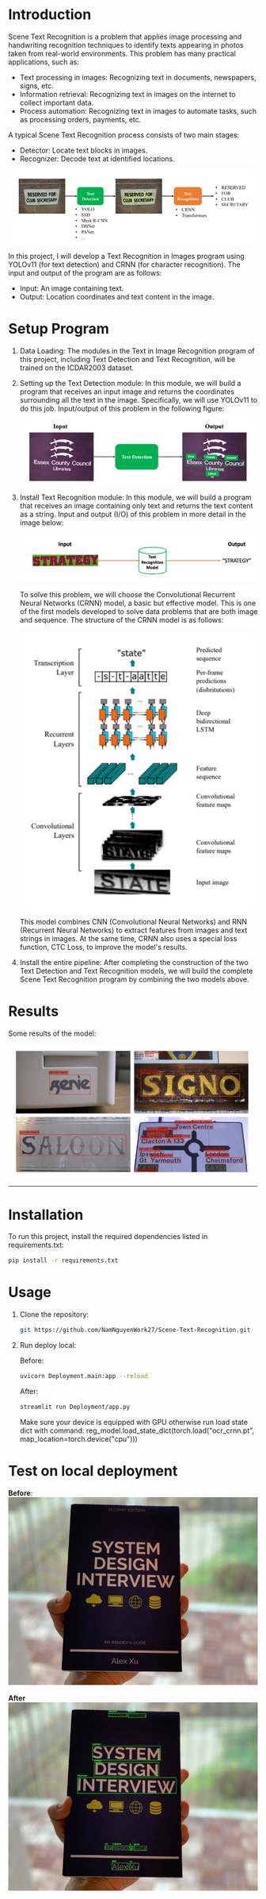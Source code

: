 # Introduction 

Scene Text Recognition is a problem that applies image processing and handwriting recognition techniques to identify texts appearing in photos taken from real-world environments. This problem has many practical applications, such as:
- Text processing in images: Recognizing text in documents, newspapers, signs, etc.
- Information retrieval: Recognizing text in images on the internet to collect important data.
- Process automation: Recognizing text in images to automate tasks, such as processing
orders, payments, etc.

A typical Scene Text Recognition process consists of two main stages:
- Detector: Locate text blocks in images.
- Recognizer: Decode text at identified locations.

![Pipeline](Images\two_stage_approach.png)

In this project, I will develop a Text Recognition in Images program using YOLOv11 (for text detection) and CRNN (for character recognition). The input and output of the program are as follows:
- Input: An image containing text.
- Output: Location coordinates and text content in the image.


# Setup Program

1. Data Loading: The modules in the Text in Image Recognition program of this project, including Text Detection and Text Recognition, will be trained on the ICDAR2003 dataset.

2. Setting up the Text Detection module: In this module, we will build a program that receives an input image and returns the coordinates surrounding all the text in the image. Specifically, we will use YOLOv11 to do this job. Input/output of this problem in the following figure:

    ![Text_Detection](Images\Input_Output_Detection.png)

3. Install Text Recognition module: In this module, we will build a program
that receives an image containing only text and returns the text content as a string. Input and output (I/O) of this problem in more detail in the image below:

    ![Text_Recognition](Images\Input_Output_Text_Recognition.png)

    To solve this problem, we will choose the Convolutional Recurrent Neural Networks (CRNN) model, a basic but effective model. This is one of the first models developed to solve data problems that are both image and sequence. The structure of the CRNN model is as follows:

    ![CRNN_Model](Images\CRNN.png)

    This model combines CNN (Convolutional Neural Networks) and RNN (Recurrent Neural Networks) to extract features from images and text strings in images. At the same time, CRNN also uses a special loss function, CTC Loss, to improve the model's results.


4. Install the entire pipeline: After completing the construction of the two Text Detection and Text Recognition models, we will build the complete Scene Text Recognition program by combining the two models above.

# Results 
Some results of the model: 

![Results](Images\Results.png)

---

# Installation
To run this project, install the required dependencies listed in requirements.txt:
```bash
pip install -r requirements.txt
```

# Usage 

1. Clone the repository: 

    ```bash
    git https://github.com/NamNguyenWork27/Scene-Text-Recognition.git
    ```


2. Run deploy local:

    Before:

    ```bash
    uvicorn Deployment.main:app --reload
    ```

    After: 

    ```bash
    streamlit run Deployment/app.py
    ```

    Make sure your device is equipped with GPU otherwise run load state dict with command: reg_model.load_state_dict(torch.load("ocr_crnn.pt", map_location=torch.device("cpu")))

# Test on local deployment

**Before**:
![Original](Images/Original.png)

**After**
![After_runOCR](Images/After_runOCR.png)
